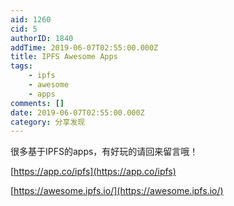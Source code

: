 ```yaml
---
aid: 1260
cid: 5
authorID: 1840
addTime: 2019-06-07T02:55:00.000Z
title: IPFS Awesome Apps
tags:
    - ipfs
    - awesome
    - apps
comments: []
date: 2019-06-07T02:55:00.000Z
category: 分享发现
---
```


很多基于IPFS的apps，有好玩的请回来留言哦！

[https://app.co/ipfs](https://app.co/ipfs)

[https://awesome.ipfs.io/](https://awesome.ipfs.io/)
